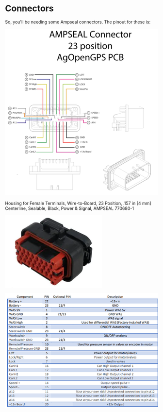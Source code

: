 # Connectors

So, you'll be needing some Ampseal connectors. The pinout for these is:

![](<../../.gitbook/assets/image (19).png>)

Housing for Female Terminals, Wire-to-Board, 23 Position, .157 in \[4 mm] Centerline, Sealable, Black, Power & Signal, AMPSEAL 770680-1

![](<../../.gitbook/assets/image (14).png>)

![](<../../.gitbook/assets/image (4) (2).png>)
